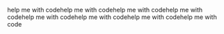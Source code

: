 help me with codehelp me with codehelp me with codehelp me with codehelp me with codehelp me with codehelp me with codehelp me with code